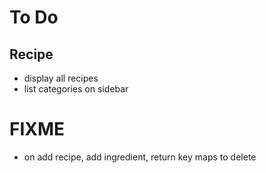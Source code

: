 # To Do
## Recipe
* display all recipes 
* list categories on sidebar 


# FIXME 
* on add recipe, add ingredient, return key maps to delete